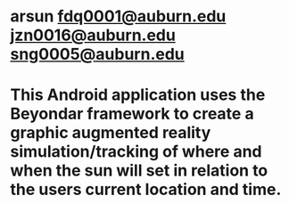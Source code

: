 # arsun fdq0001@auburn.edu jzn0016@auburn.edu sng0005@auburn.edu
# This Android application uses the Beyondar framework to create a graphic augmented reality simulation/tracking of where and when the sun will set in relation to the users current location and time.



